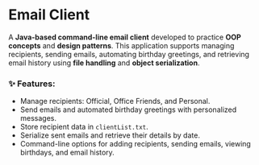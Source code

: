 # Email Client  

A **Java-based command-line email client** developed to practice **OOP concepts** and **design patterns**. This application supports managing recipients, sending emails, automating birthday greetings, and retrieving email history using **file handling** and **object serialization**.  

### ✨ Features:  
- Manage recipients: Official, Office Friends, and Personal.  
- Send emails and automated birthday greetings with personalized messages.  
- Store recipient data in `clientList.txt`.  
- Serialize sent emails and retrieve their details by date.  
- Command-line options for adding recipients, sending emails, viewing birthdays, and email history.  
